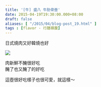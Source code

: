 ```yaml
---
title: '[牛] 盛八 牛肋骨壺'
date: 2015-04-19T19:30:00.000+08:00
draft: false
aliases: [ "/2015/04/blog-post_19.html" ]
tags : [flavor - 行膳積腹]
---
```


日式燒肉又好韓燒也好  

[![](https://farm9.staticflickr.com/8711/16562138114_68de277cf4_z.jpg)](https://farm9.staticflickr.com/8711/16562138114_68de277cf4_z.jpg)

肉新鮮不醃很好吃  
醃了也又醃了的好吃  
  
這壺很好吃樣子也很可愛，就這樣～